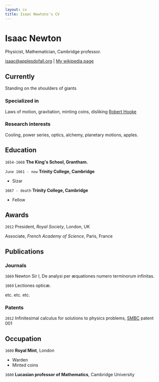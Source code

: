 ```yaml
---
layout: cv
title: Isaac Newtons's CV
---
```

<!-- markdownlint-configure-file
{
  "frontMatter": "/((^---\s*$[\s\S]+?^---\s*)/m",
  "hr-style": {
    "style": "---"
  },
  "no-trailing-spaces": false,
  "heading-style": { "style": "setext" },
  "no-inline-html": false,
  "single-title": false
}
-->
<!-- markdownlint-disable-file MD025 MD033 -->
# Isaac Newton

Physicist, Mathematician, Cambridge professor.

<div id="webaddress">
<a href="isaac@applesdofall.org">isaac@applesdofall.org</a>
| <a href="http://en.wikipedia.org/wiki/Isaac_Newton">My wikipedia page</a>
</div>

## Currently

Standing on the shoulders of giants

### Specialized in

Laws of motion, gravitation, minting coins, disliking [Robert
Hooke](http://en.wikipedia.org/wiki/Robert_Hooke)

### Research interests

Cooling, power series, optics, alchemy, planetary motions, apples.

## Education

`1654-1660`
__The King's School, Grantham.__

`June 1661 - now`
__Trinity College, Cambridge__

- Sizar

`1667 - death`
__Trinity College, Cambridge__

- Fellow

## Awards

`2012`
President, *Royal Society*, London, UK

Associate, *French Academy of Science*, Paris, France

## Publications

<!-- A list is also available
[online](http://scholar.google.co.uk/citations?user=LTOTl0YAAAAJ) -->

### Journals

`1669`
Newton Sir I, De analysi per æquationes numero terminorum infinitas.

`1669`
Lectiones opticæ.

etc. etc. etc.

### Patents

`2012` Infinitesimal calculus for solutions to physics problems,
[SMBC](http://www.techdirt.com/articles/20121011/09312820678/if-patents-had-been-around-time-newton.shtml)
patent 001

## Occupation

`1600`
__Royal Mint__, London

- Warden
- Minted coins

`1600`
__Lucasian professor of Mathematics__, Cambridge University

<!-- ### Footer

Last updated: May 2013 -->
